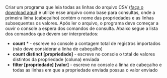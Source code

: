 Criar um programa que leia todas as linhas do arquivo CSV ([faça o download aqui](cidades.csv)) e utilize esse arquivo como base para consultas, onde a primeira linha (cabeçalho) contém o nome das propriedades e as linhas subsequentes os valores. Após ler o arquivo, o programa deve começar a ouvir o console a espera dos comandos de consulta. Abaixo segue a lista dos comandos que devem ser interpretados:

- **count** * - escreve no console a contagem total de registros importados (não deve considerar a linha de cabeçalho)
- **count distinct [propriedade]** - escreve no console o total de valores distintos da propriedade (coluna) enviada 
- **filter [propriedade] [valor]** - escreve no console a linha de cabeçalho e todas as linhas em que a propriedade enviada possua o valor enviado 
